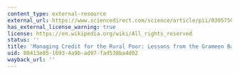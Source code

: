```yaml
---
content_type: external-resource
external_url: https://www.sciencedirect.com/science/article/pii/0305750X9500116T
has_external_license_warning: true
license: https://en.wikipedia.org/wiki/All_rights_reserved
status: ''
title: 'Managing Credit for the Rural Poor: Lessons from the Grameen Bank'
uid: 80413e85-1693-4a9b-ad97-fad538ba4d02
wayback_url: ''
---
```

